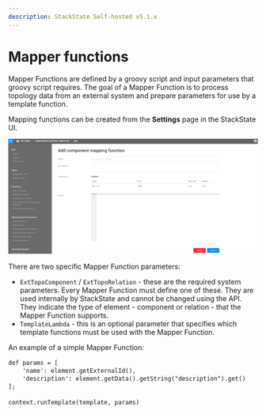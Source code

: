 ```yaml
---
description: StackState Self-hosted v5.1.x 
---
```


# Mapper functions

Mapper Functions are defined by a groovy script and input parameters that groovy script requires. The goal of a Mapper Function is to process topology data from an external system and prepare parameters for use by a template function.

Mapping functions can be created from the **Settings** page in the StackState UI.

![Mapper function](../../../.gitbook/assets/mapping_function.png)

There are two specific Mapper Function parameters:

* `ExtTopoComponent` / `ExtTopoRelation` - these are the required system parameters. Every Mapper Function must define one of these. They are used internally by StackState and cannot be changed using the API. They indicate the type of element - component or relation - that the Mapper Function supports.
* `TemplateLambda` - this is an optional parameter that specifies which template functions must be used with the Mapper Function.

An example of a simple Mapper Function:

```text
def params = [
    'name': element.getExternalId(),
    'description': element.getData().getString("description").get()
];

context.runTemplate(template, params)
```

